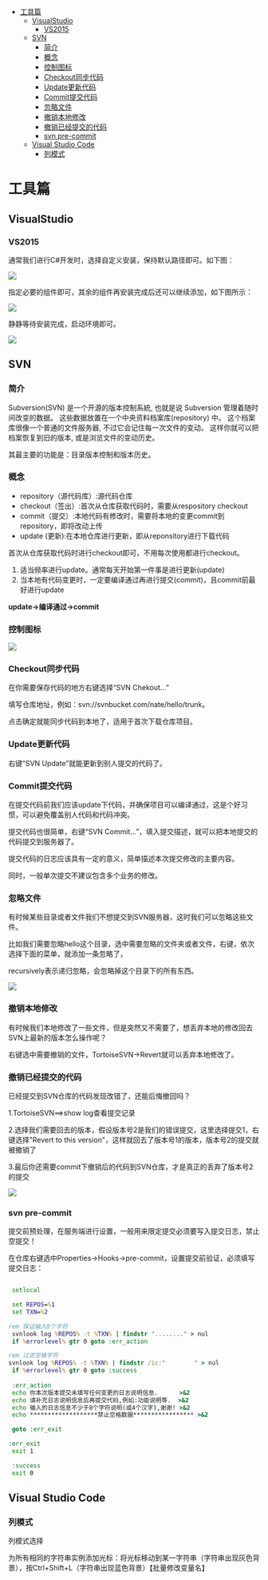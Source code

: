 <!-- TOC -->

- [工具篇](#工具篇)
    - [VisualStudio](#visualstudio)
        - [VS2015](#vs2015)
    - [SVN](#svn)
        - [简介](#简介)
        - [概念](#概念)
        - [控制图标](#控制图标)
        - [Checkout同步代码](#checkout同步代码)
        - [Update更新代码](#update更新代码)
        - [Commit提交代码](#commit提交代码)
        - [忽略文件](#忽略文件)
        - [撤销本地修改](#撤销本地修改)
        - [撤销已经提交的代码](#撤销已经提交的代码)
        - [svn pre-commit](#svn-pre-commit)
    - [Visual Studio Code](#visual-studio-code)
        - [列模式](#列模式)

<!-- /TOC -->

<a id="markdown-工具篇" name="工具篇"></a>
# 工具篇
<a id="markdown-visualstudio" name="visualstudio"></a>
## VisualStudio

<a id="markdown-vs2015" name="vs2015"></a>
### VS2015
通常我们进行C#开发时，选择自定义安装，保持默认路径即可。如下图：

![](../assets/Programming/vs15-install-1.png)

指定必要的组件即可，其余的组件再安装完成后还可以继续添加，如下图所示：

![](../assets/Programming/vs15-install-2.png)

静静等待安装完成，启动环境即可。

![](../assets/Programming/vs15-install-3.png)

<a id="markdown-svn" name="svn"></a>
## SVN

<a id="markdown-简介" name="简介"></a>
### 简介
Subversion(SVN) 是一个开源的版本控制系統, 也就是说 Subversion 管理着随时间改变的数据。 这些数据放置在一个中央资料档案库(repository) 中。 这个档案库很像一个普通的文件服务器, 不过它会记住每一次文件的变动。 这样你就可以把档案恢复到旧的版本, 或是浏览文件的变动历史。

其最主要的功能是：目录版本控制和版本历史。

<a id="markdown-概念" name="概念"></a>
### 概念
- repository（源代码库）:源代码仓库
- checkout（签出）:首次从仓库获取代码时，需要从respository checkout
- commit（提交）:本地代码有修改时，需要将本地的变更commit到repository，即将改动上传
- update (更新):在本地仓库进行更新，即从reponsitory进行下载代码

首次从仓库获取代码时进行checkout即可，不用每次使用都进行checkout。

1. 适当频率进行update。通常每天开始第一件事是进行更新(update)
2. 当本地有代码变更时，一定要编译通过再进行提交(commit)，且commit前最好进行update

**update->编译通过->commit**

<a id="markdown-控制图标" name="控制图标"></a>
### 控制图标

![](../assets/SVN/1.png)

<a id="markdown-checkout同步代码" name="checkout同步代码"></a>
### Checkout同步代码
在你需要保存代码的地方右键选择“SVN Chekout...”

填写仓库地址，例如：svn://svnbucket.com/nate/hello/trunk。

点击确定就能同步代码到本地了，适用于首次下载仓库项目。

<a id="markdown-update更新代码" name="update更新代码"></a>
### Update更新代码
右键“SVN Update”就能更新到别人提交的代码了。

<a id="markdown-commit提交代码" name="commit提交代码"></a>
### Commit提交代码
在提交代码前我们应该update下代码，并确保项目可以编译通过，这是个好习惯，可以避免覆盖别人代码和代码冲突。

提交代码也很简单，右键“SVN Commit...”，填入提交描述，就可以把本地提交的代码提交到服务器了。

提交代码的日志应该具有一定的意义，简单描述本次提交修改的主要内容。

同时，一般单次提交不建议包含多个业务的修改。

<a id="markdown-忽略文件" name="忽略文件"></a>
### 忽略文件
有时候某些目录或者文件我们不想提交到SVN服务器，这时我们可以忽略这些文件。

比如我们需要忽略hello这个目录，选中需要忽略的文件夹或者文件，右键，依次选择下面的菜单，就添加一条忽略了，

recursively表示递归忽略，会忽略掉这个目录下的所有东西。

![](../assets/SVN/svn-ignore1.png)

<a id="markdown-撤销本地修改" name="撤销本地修改"></a>
### 撤销本地修改
有时候我们本地修改了一些文件，但是突然又不需要了，想丢弃本地的修改回去SVN上最新的版本怎么操作呢？

右键选中需要撤销的文件，TortoiseSVN->Revert就可以丢弃本地修改了。

<a id="markdown-撤销已经提交的代码" name="撤销已经提交的代码"></a>
### 撤销已经提交的代码
已经提交到SVN仓库的代码发现改错了，还能后悔撤回吗？

1.TortoiseSVN==>show log查看提交记录

2.选择我们需要回去的版本，假设版本号2是我们的错误提交，这里选择提交1，右键选择"Revert to this version"，这样就回去了版本号1的版本，版本号2的提交就被撤销了

3.最后你还需要commit下撤销后的代码到SVN仓库，才是真正的丢弃了版本号2的提交

![](../assets/SVN/svn-back-reversion.png)

<a id="markdown-svn-pre-commit" name="svn-pre-commit"></a>
### svn pre-commit
提交前预处理，在服务端进行设置，一般用来限定提交必须要写入提交日志，禁止空提交！

在仓库右键选中Properties->Hooks->pre-commit，设置提交前验证，必须填写提交日志：

```bat

 setlocal 

 set REPOS=%1  
 set TXN=%2          

rem 保证输入8个字符 
 svnlook log %REPOS% -t %TXN% | findstr "........" > nul 
 if %errorlevel% gtr 0 goto :err_action

rem 过滤空格字符 
svnlook log %REPOS% -t %TXN% | findstr /ic:"        " > nul 
 if %errorlevel% gtr 0 goto :success 
  
 :err_action 
 echo 你本次版本提交未填写任何变更的日志说明信息.      >&2 
 echo 请补充日志说明信息后再提交代码,例如:功能说明等.  >&2 
 echo 输入的日志信息不少于8个字符说明(或4个汉字),谢谢! >&2 
 echo *******************禁止空格数据***************** >&2

 goto :err_exit

:err_exit 
 exit 1 

 :success 
 exit 0
```

<a id="markdown-visual-studio-code" name="visual-studio-code"></a>
## Visual Studio Code

<a id="markdown-列模式" name="列模式"></a>
### 列模式
列模式选择

为所有相同的字符串实例添加光标：将光标移动到某一字符串（字符串出现灰色背景），按Ctrl+Shift+L（字符串出现蓝色背景）【批量修改变量名】


